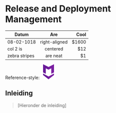 # Release and Deployment Management
| Datum         | Are           | Cool  |
| ------------- |:-------------:| -----:|
| 08-02-1018      | right-aligned | $1600 |
| col 2 is      | centered      |   $12 |
| zebra stripes | are neat      |    $1 |

Reference-style: 
![alt text][logo]

[logo]: ./Images/icon.png "Logo Title Text 2"
## Inleiding
>[Hieronder de inleiding]